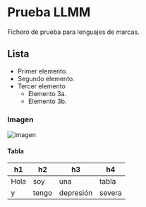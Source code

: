 # Prueba LLMM
Fichero de prueba para lenguajes de marcas.
## Lista
* Primer elemento.
* Segundo elemento.
* Tercer elemento
  * Elemento 3a.
  * Elemento 3b.
### Imagen
![imagen](https://media.giphy.com/media/XreQmk7ETCak0/giphy.gif)
#### Tabla
h1 | h2 | h3 | h4
--------- | --------- | --------- | --------- 
Hola  | soy   | una | tabla
y     | tengo | depresión | severa
